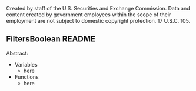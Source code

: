 ﻿Created by staff of the U.S. Securities and Exchange Commission.
Data and content created by government employees within the scope of their employment are not subject to domestic copyright protection. 17 U.S.C. 105.

## FiltersBoolean README
Abstract:

 - Variables
	 - here
 - Functions
	 - here
